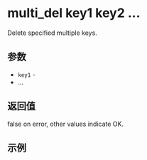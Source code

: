 # multi_del key1 key2 ...

Delete specified multiple keys.

## 参数

* `key1` -
* ...

## 返回值

false on error, other values indicate OK.

## 示例
